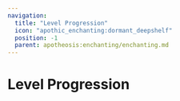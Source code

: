 ```yaml
---
navigation:
  title: "Level Progression"
  icon: "apothic_enchanting:dormant_deepshelf"
  position: -1
  parent: apotheosis:enchanting/enchanting.md
---
```


# Level Progression

<SubPages />